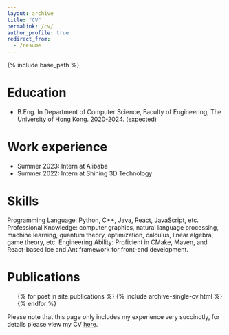 ```yaml
---
layout: archive
title: "CV"
permalink: /cv/
author_profile: true
redirect_from:
  - /resume
---
```


{% include base_path %}

Education
======
* B.Eng. In Department of Computer Science, Faculty of Engineering, The University of Hong Kong. 2020-2024. (expected)

Work experience
======
* Summer 2023: Intern at Alibaba
* Summer 2022: Intern at Shining 3D Technology

Skills
======
Programming Language: Python, C++, Java, React, JavaScript, etc.
Professional Knowledge: computer graphics, natural language processing, machine learning, quantum theory, optimization, calculus, linear algebra, game theory, etc.
Engineering Ability: Proficient in CMake, Maven, and React-based Ice and Ant framework for front-end development.


Publications
======
  <ul>{% for post in site.publications %}
    {% include archive-single-cv.html %}
  {% endfor %}</ul>


Please note that this page only includes my experience very succinctly, for details please view my CV [here](/assets/RESUME.pdf).

